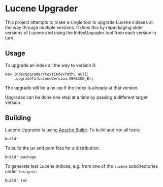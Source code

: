 Lucene Upgrader
===============

This project attempts to make a single tool to upgrade Lucene indexes all the
way through multiple versions. It does this by repackaging older versions of
Lucene and using the IndexUpgrader tool from each version in turn.


Usage
-----

To upgrade an index all the way to version 8:

    new IndexUpgrader(textIndexPath, null)
        .upgradeTo(LuceneVersion.VERSION_8);

The upgrade will be a no-op if the index is already at that version.

Upgrades can be done one step at a time by passing a different target version.


Building
--------

Lucene Upgrader is using [Apache Buildr](https://buildr.apache.org/).
To build and run all tests:

    buildr

To build the jar and pom files for a distribution:

    buildr package

To generate test Lucene indices, e.g. from one of the `lucene` subdirectories
under `testgen/`:

    buildr run

